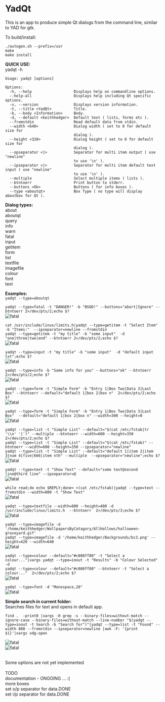 # YadQt
This is an app to produce simple Qt dialogs from the command line, similar to YAD for gtk.<br>

To build/install:
````console
./autogen.sh --prefix=/usr
make
make install
````

**QUICK USE:** <br>
yadqt -h
```console
Usage: yadqt [options]

Options:
  -h, --help                   Displays help on commandline options.
  --help-all                   Displays help including Qt specific options.
  -v, --version                Displays version information.
  -t, --title <YadQt>          Title.
  -b, --body <Information>     Body.
  -d, --default <keithhedger>  Default text ( lists, forms etc ).
  --fromstdin                  Read default data from stdin.
  --width <640>                Dialog width ( set to 0 for default size for
                               dialog ).
  --height <320>               Dialog height ( set to 0 for default size for
                               dialog ).
  --opseparator <|>            Separator for multi item output ( use "newline"
                               to use '\n' ).
  --ipseparator <|>            Separator for multi item default text input ( use "newline"
                               to use '\n' ).
  --multiple                   Select multiple items ( lists ).
  --btntoerr                   Print button to stderr.
  --buttons <Ok>               Buttons ( for info boxes ).
  --type <aboutqt>             Box Type ( no type will display aboutbox for Qt ).
````

**Dialog types:**<br>
about<br>
aboutqt<br>
query<br>
info<br>
warn<br>
fatal<br>
input<br>
getitem<br>
form<br>
list<br>
textfile<br>
imagefile<br>
colour<br>
font<br>
text<br>

**Examples:**<br>
````yadqt --type=aboutqt````<br>

````yadqt --type=fatal -t "DANGER!" -b "BSOD!" --buttons="abort|Ignore" --btntoerr 2>/dev/pts/2;echo $?````<br>
![fatal](screenshots/fatal.png "yadqt --type=fatal")<br>

````cat /usr/include/linux/limits.h|yadqt --type=getitem -t "Select Item" -b "Items:"  --ipseparator=newline --fromstdin````<br>
````yadqt --type=getitem -t "my title" -b "some input"  -d "one|three|two|end" --btntoerr 2>/dev/pts/2;echo $?````<br>
![fatal](screenshots/getitem.png "yadqt --type=getitem")<br>

````yadqt --type=input -t "my title" -b "some input"  -d "default input txt";echo $?````<br>
![fatal](screenshots/input.png "yadqt --type=input")<br>

````yadqt --type=info -b "Some info for you" --buttons="ok" --btntoerr 2>/dev/pts/2;echo $?````<br>
![fatal](screenshots/info.png "yadqt \--type=info")<br>

````yadqt --type=form -t "Simple Form" -b "Entry 1|Box Two|Data 3|Last Box" --btntoerr --default="default 1|box 2|box n"  2>/dev/pts/2;echo $?````<br>
![fatal](screenshots/form.png "yadqt --type=form")<br>

````yadqt --type=form -t "Simple Form" -b "Entry 1|Box Two|Data 3|Last Box"  --default="default 1|box 2|box n" --width=300 --height=0````<br>
![fatal](screenshots/form2.png "yadqt --type=form")<br>

````yadqt --type=list -t "Simple List" --default="$(cat /etc/fstab|tr '\\n' '|')" --multiple --btntoerr --width=600 --height=350 2>/dev/pts/2;echo $?````<br>
````yadqt --type=list -t "Simple List" --default="$(cat /etc/fstab)" --btntoerr --width=600 --height=350 --ipseparator="newline"````<br>
````yadqt --type=list -t "Simple List" --default="default 1|item 2|item 3|num 4|five|666|item nth" --multiple  --opseparator="newline";echo $?````<br>
![fatal](screenshots/list1.png "yadqt --type=list")<br>

````yadqt --type=text -t "Show Text" --default="some text@second line@third line" --ipseparator=@````<br>
![fatal](screenshots/text1.png "yadqt --type=text")<br>

````while read;do echo $REPLY;done< <(cat /etc/fstab)|yadqt --type=text --fromstdin --width=800 -t "Show Text"````<br>
![fatal](screenshots/text2.png "yadqt --type=text")<br>

````yadqt --type=textfile --width=800 --height=400 -d /usr/include/linux/limits.h  --btntoerr  2>/dev/pts/3;echo $?````<br>
![fatal](screenshots/textfile.png "yadqt --type=textfile")<br>

````yadqt --type=imagefile -d '/home/keithhedger/WallpapersByCatagory/AllHallows/halloween-graveyard.gif'````<br>
````yadqt --type=imagefile -d '/home/keithhedger/Backgrounds/bc3.png' --height=420 --width=640````<br>
![fatal](screenshots/image.png "yadqt --type=imagefile")<br>

````yadqt --type=colour --default="#c080ff80" -t "Select a colour..."|xargs yadqt --type=inout -t "Results" -b "Colour Selected"  -d ````<br>
````yadqt --type=colour --default="#c080ff80" --btntoerr -t "Select a colour..."  2>/dev/pts/2;echo $?````<br>
![fatal](screenshots/colour.png "yadqt --type=colour")<br>

````yadqt --type=font -d "Monospace,20"````<br>
![fatal](screenshots/font.png "yadqt --type=font")<br>

**Simple search in current folder:**<br>
Searches files for text and opens in default app.
```console
find .  -print0 |xargs -0 grep -s --binary-files=without-match --ignore-case --binary-files=without-match --line-number "$(yadqt --type=inout -t Search -b "Search for")"|yadqt --type=list -t "Found" --width 800 --fromstdin --ipseparator=newline |awk -F: '{print $1}'|xargs xdg-open
````
![fatal](screenshots/search1.png "Search example")<br>
![fatal](screenshots/search2.png "Search example")<br>

<br>
Some options are not yet implemented<br>
<br>
TODO<br>
documentation - ONGOING ... :(<br>
more boxes<br>
set o/p separator for data.DONE<br>
set i/p separator for data.DONE<br>
